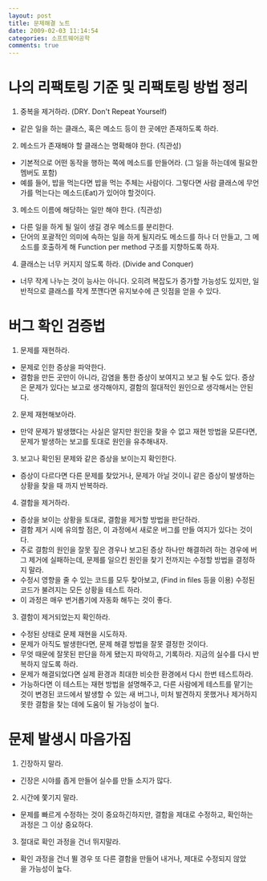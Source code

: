 ```yaml
---
layout: post
title: 문제해결 노트
date: 2009-02-03 11:14:54
categories: 소프트웨어공학
comments: true
---
```


# 나의 리팩토링 기준 및 리팩토링 방법 정리

1. 중복을 제거하라. (DRY. Don't Repeat Yourself)
* 같은 일을 하는 클래스, 혹은 메소드 등이 한 곳에만 존재하도록 하라.

2. 메소드가 존재해야 할 클래스는 명확해야 한다. (직관성)
* 기본적으로 어떤 동작을 행하는 쪽에 메소드를 만들어라. (그 일을 하는데에 필요한 멤버도 포함)
* 예를 들어, 밥을 먹는다면 밥을 먹는 주체는 사람이다. 그렇다면 사람 클래스에 무언가를 먹는다는 메소드(Eat)가 있어야 할것이다.

3. 메소드 이름에 해당하는 일만 해야 한다. (직관성)
* 다른 일을 하게 될 일이 생길 경우 메소드를 분리한다.
* 단어의 포괄적인 의미에 속하는 일을 하게 될지라도 메소드를 하나 더 만들고, 그 메소드를 호출하게 해 Function per method 구조를 지향하도록 하자.

4. 클래스는 너무 커지지 않도록 하라. (Divide and Conquer)
* 너무 작게 나누는 것이 능사는 아니다. 오히려 복잡도가 증가할 가능성도 있지만, 일반적으로 클래스를 작게 쪼깬다면 유지보수에 큰 잇점을 얻을 수 있다.

# 버그 확인 검증법

1. 문제를 재현하라. 
* 문제로 인한 증상을 파악한다.
* 결함을 만든 곳만이 아니라, 감염을 통한 증상이 보여지고 보고 될 수도 있다. 증상은 문제가 있다는 보고로 생각해야지, 결함의 절대적인 원인으로 생각해서는 안된다.

2. 문제 재현해보아라.
* 만약 문제가 발생했다는 사실은 알지만 원인을 찾을 수 없고 재현 방법을 모른다면, 문제가 발생하는 보고를 토대로 원인을 유추해내자.

3. 보고나 확인된 문제와 같은 증상을 보이는지 확인한다. 
* 증상이 다르다면 다른 문제를 찾았거나, 문제가 아닐 것이니 같은 증상이 발생하는 상황을 찾을 때 까지 반복하라.

4. 결함을 제거하라.
* 증상을 보이는 상황을 토대로, 결함을 제거할 방법을 판단하라.
* 결함 제거 시에 유의할 점은, 이 과정에서 새로운 버그를 만들 여지가 있다는 것이다.
* 주로 결함의 원인을 잘못 짚은 경우나 보고된 증상 하나만 해결하려 하는 경우에 버그 제거에 실패하는데, 문제를 일으킨 원인을 찾기 전까지는 수정할 방법을 결정하지 말라.
* 수정시 영향을 줄 수 있는 코드를 모두 찾아보고, (Find in files 등을 이용) 수정된 코드가 불려지는 모든 상황을 테스트 하라. 
* 이 과정은 매우 번거롭기에 자동화 해두는 것이 좋다.

3. 결함이 제거되었는지 확인하라.
* 수정된 상태로 문제 재현을 시도하자.
* 문제가 아직도 발생한다면, 문제 해결 방법을 잘못 결정한 것이다. 
* 무엇 때문에 잘못된 판단을 하게 됐는지 파악하고, 기록하라. 지금의 실수를 다시 반복하지 않도록 하라.
* 문제가 해결되었다면 실제 환경과 최대한 비슷한 환경에서 다시 한번 테스트하라.
* 가능하다면 이 테스트는 재현 방법을 설명해주고, 다른 사람에게 테스트를 맡기는 것이 변경된 코드에서 발생할 수 있는 새 버그나, 미처 발견하지 못했거나 제거하지 못한 결함을 찾는 데에 도움이 될 가능성이 높다. 

# 문제 발생시 마음가짐

1. 긴장하지 말라. 
* 긴장은 시야를 좁게 만들어 실수를 만들 소지가 많다.

2. 시간에 쫓기지 말라. 
* 문제를 빠르게 수정하는 것이 중요하긴하지만, 결함을 제대로 수정하고, 확인하는 과정은 그 이상 중요하다.

3. 절대로 확인 과정을 건너 뛰지말라. 
* 확인 과정을 건너 뛸 경우 또 다른 결함을 만들어 내거나, 제대로 수정되지 않았을 가능성이 높다.
